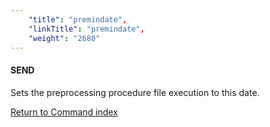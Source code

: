 ```yaml
---
    "title": "premindate",
    "linkTitle": "premindate",
    "weight": "2680"
---
```

#### SEND

Sets the preprocessing procedure file execution to this date.

[Return to Command index](../../)
